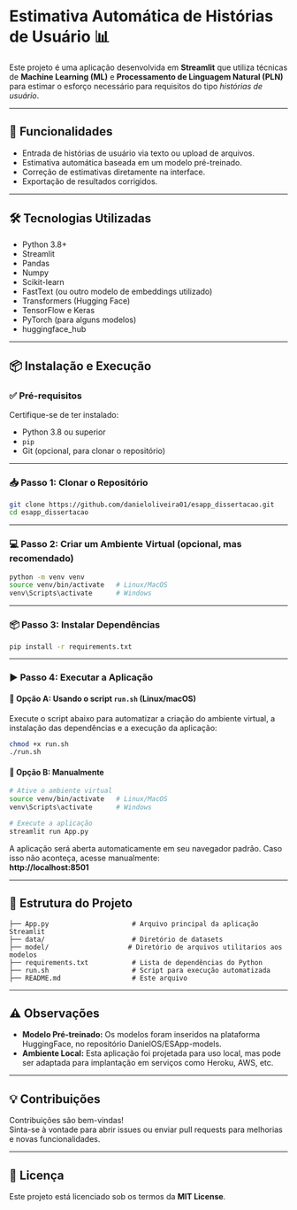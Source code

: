 # Estimativa Automática de Histórias de Usuário 📊

Este projeto é uma aplicação desenvolvida em **Streamlit** que utiliza técnicas de **Machine Learning (ML)** e **Processamento de Linguagem Natural (PLN)** para estimar o esforço necessário para requisitos do tipo *histórias de usuário*.

---

## 🚀 Funcionalidades

- Entrada de histórias de usuário via texto ou upload de arquivos.
- Estimativa automática baseada em um modelo pré-treinado.
- Correção de estimativas diretamente na interface.
- Exportação de resultados corrigidos.

---

## 🛠️ Tecnologias Utilizadas

- Python 3.8+
- Streamlit
- Pandas
- Numpy
- Scikit-learn
- FastText (ou outro modelo de embeddings utilizado)
- Transformers (Hugging Face)
- TensorFlow e Keras
- PyTorch (para alguns modelos)
- huggingface_hub

---

## 📦 Instalação e Execução

### ✅ Pré-requisitos

Certifique-se de ter instalado:

- Python 3.8 ou superior
- `pip`
- Git (opcional, para clonar o repositório)

---

### 📥 Passo 1: Clonar o Repositório

```bash
git clone https://github.com/danieloliveira01/esapp_dissertacao.git
cd esapp_dissertacao
```

---

### 💻 Passo 2: Criar um Ambiente Virtual (opcional, mas recomendado)

```bash
python -m venv venv
source venv/bin/activate   # Linux/MacOS
venv\Scripts\activate      # Windows
```

---

### 📦 Passo 3: Instalar Dependências

```bash
pip install -r requirements.txt
```

---

### ▶️ Passo 4: Executar a Aplicação

#### 🔹 Opção A: Usando o script `run.sh` (Linux/macOS)

Execute o script abaixo para automatizar a criação do ambiente virtual, a instalação das dependências e a execução da aplicação:

```bash
chmod +x run.sh
./run.sh
```

#### 🔹 Opção B: Manualmente

```bash
# Ative o ambiente virtual
source venv/bin/activate   # Linux/MacOS
venv\Scripts\activate      # Windows

# Execute a aplicação
streamlit run App.py
```

A aplicação será aberta automaticamente em seu navegador padrão. Caso isso não aconteça, acesse manualmente:  
**http://localhost:8501**

---

## 📂 Estrutura do Projeto

```
├── App.py                     # Arquivo principal da aplicação Streamlit
├── data/                      # Diretório de datasets
├── model/                    # Diretório de arquivos utilitarios aos modelos
├── requirements.txt           # Lista de dependências do Python
├── run.sh                     # Script para execução automatizada
├── README.md                  # Este arquivo
```

---

## ⚠️ Observações

- **Modelo Pré-treinado:** Os modelos foram inseridos na plataforma HuggingFace, no repositório DanielOS/ESApp-models.
- **Ambiente Local:** Esta aplicação foi projetada para uso local, mas pode ser adaptada para implantação em serviços como Heroku, AWS, etc.

---

## 💡 Contribuições

Contribuições são bem-vindas!  
Sinta-se à vontade para abrir issues ou enviar pull requests para melhorias e novas funcionalidades.

---

## 📄 Licença

Este projeto está licenciado sob os termos da **MIT License**.
